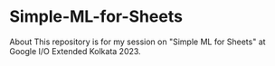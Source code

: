 # Simple-ML-for-Sheets
About This repository is for my session on "Simple ML for Sheets" at Google I/O Extended Kolkata 2023.
